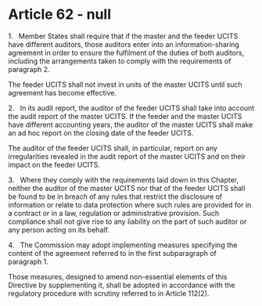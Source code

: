 # Article 62 - null


1.   Member States shall require that if the master and the feeder UCITS have different auditors, those auditors enter into an information-sharing agreement in order to ensure the fulfilment of the duties of both auditors, including the arrangements taken to comply with the requirements of paragraph 2.

The feeder UCITS shall not invest in units of the master UCITS until such agreement has become effective.

2.   In its audit report, the auditor of the feeder UCITS shall take into account the audit report of the master UCITS. If the feeder and the master UCITS have different accounting years, the auditor of the master UCITS shall make an ad hoc report on the closing date of the feeder UCITS.

The auditor of the feeder UCITS shall, in particular, report on any irregularities revealed in the audit report of the master UCITS and on their impact on the feeder UCITS.

3.   Where they comply with the requirements laid down in this Chapter, neither the auditor of the master UCITS nor that of the feeder UCITS shall be found to be in breach of any rules that restrict the disclosure of information or relate to data protection where such rules are provided for in a contract or in a law, regulation or administrative provision. Such compliance shall not give rise to any liability on the part of such auditor or any person acting on its behalf.

4.   The Commission may adopt implementing measures specifying the content of the agreement referred to in the first subparagraph of paragraph 1.

Those measures, designed to amend non-essential elements of this Directive by supplementing it, shall be adopted in accordance with the regulatory procedure with scrutiny referred to in Article 112(2).
